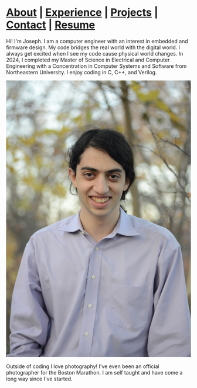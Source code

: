 <head>
    <title>jberman.dev</title>
</head>

# [About](index.md) | [Experience](experience/index.md) | [Projects](projects/index.md) | [Contact](contact/index.md) | [Resume](resume/index.md)



Hi! I'm Joseph. I am a computer engineer with an interest in embedded and firmware design. My code bridges the real world with the digital world. I always get excited when I see my code cause physical world changes. In 2024, I completed my Master of Science in Electrical and Computer Engineering with a Concentration in Computer Systems and Software from Northeastern University. I enjoy coding in C, C++, and Verilog.

<p style="text-align: center;"><img src="./img/me.JPG" width="550"/></p>


Outside of coding I love photography! I've even been an official photographer for the Boston Marathon. I am self taught and have come a long way since I've started. 


